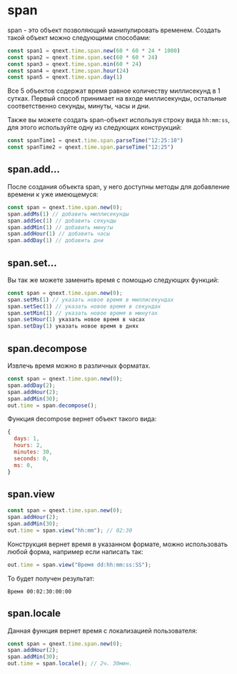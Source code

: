 # span

span - это объект позволяющий манипулировать временем. Создать такой объект можно следующими способами:
```js 
const span1 = qnext.time.span.new(60 * 60 * 24 * 1000)
const span2 = qnext.time.span.sec(60 * 60 * 24)
const span3 = qnext.time.span.min(60 * 24)
const span4 = qnext.time.span.hour(24)
const span5 = qnext.time.span.day(1)
```

Все 5 объектов содержат время равное количеству миллисекунд в 1 сутках. Первый способ принимает на входе миллисекунды, остальные соответственно секунды, минуты, часы и дни.

Также вы можете создать span-объект используя строку вида `hh:mm:ss`, для этого используйте одну из следующих конструкций:
```js 
const spanTime1 = qnext.time.span.parseTime("12:25:10")
const spanTime2 = qnext.time.span.parseTime("12:25")
```


## span.add...

После создания объекта span, у него доступны методы для добавление времени к уже имеющемуся:
```js 
const span = qnext.time.span.new(0);
span.addMs(1) // добавить миллисекунды
span.addSec(1) // добавить секунды
span.addMin(1) // добавить минуты
span.addHour(1) // добавить часы
span.addDay(1) // добавить дни
```
## span.set...

Вы так же можете заменить время с помощью следующих функций:
```js 
const span = qnext.time.span.new(0);
span.setMs(1) // указать новое время в миллисекундах
span.setSec(1) // указать новое время в секундах
span.setMin(1) // указать новое время в минутах
span.setHour(1) указать новое время в часах
span.setDay(1) указать новое время в днях
```
## span.decompose

Извлечь время можно в различных форматах.
```js 
const span = qnext.time.span.new(0);
span.addDay(2);
span.addHour(2);
span.addMin(30);
out.time = span.decompose();
```

Функция decompose вернет объект такого вида:
```js 
{
  days: 1,
  hours: 2,
  minutes: 30,
  seconds: 0,
  ms: 0,
}
```
## span.view
```js 
const span = qnext.time.span.new(0);
span.addHour(2);
span.addMin(30);
out.time = span.view("hh:mm"); // 02:30
```

Конструкция вернет время в указанном формате, можно использовать любой форма, например если написать так: 
```js 
out.time = span.view("Время dd:hh:mm:ss:SS");
```

То будет получен результат:

`Время 00:02:30:00:00`
## span.locale

Данная функция вернет время с локализацией пользователя:
```js 
const span = qnext.time.span.new(0);
span.addHour(2);
span.addMin(30);
out.time = span.locale(); // 2ч. 30мин.
```

